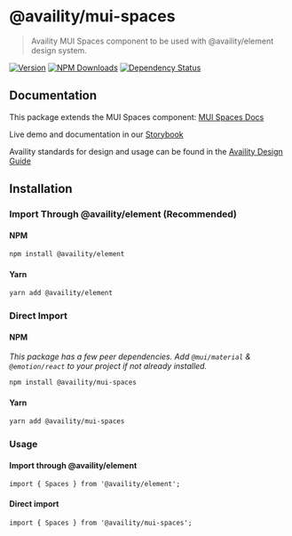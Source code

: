 # @availity/mui-spaces

> Availity MUI Spaces component to be used with @availity/element design system.

[![Version](https://img.shields.io/npm/v/@availity/mui-spaces.svg?style=for-the-badge)](https://www.npmjs.com/package/@availity/mui-spaces)
[![NPM Downloads](https://img.shields.io/npm/dt/@availity/mui-spaces.svg?style=for-the-badge)](https://www.npmjs.com/package/@availity/mui-spaces)
[![Dependency Status](https://img.shields.io/librariesio/release/npm/@availity/mui-spaces?style=for-the-badge)](https://github.com/Availity/element/blob/main/packages/mui-spaces/package.json)

## Documentation

This package extends the MUI Spaces component: [MUI Spaces Docs](https://mui.com/components/spaces/)

Live demo and documentation in our [Storybook](https://availity.github.io/element/?path=/docs/components-spaces-introduction--docs)

Availity standards for design and usage can be found in the [Availity Design Guide](https://zeroheight.com/2e36e50c7)

## Installation

### Import Through @availity/element (Recommended)

#### NPM

```bash
npm install @availity/element
```

#### Yarn

```bash
yarn add @availity/element
```

### Direct Import

#### NPM

_This package has a few peer dependencies. Add `@mui/material` & `@emotion/react` to your project if not already installed._

```bash
npm install @availity/mui-spaces
```

#### Yarn

```bash
yarn add @availity/mui-spaces
```

### Usage

#### Import through @availity/element

```tsx
import { Spaces } from '@availity/element';
```

#### Direct import

```tsx
import { Spaces } from '@availity/mui-spaces';
```
